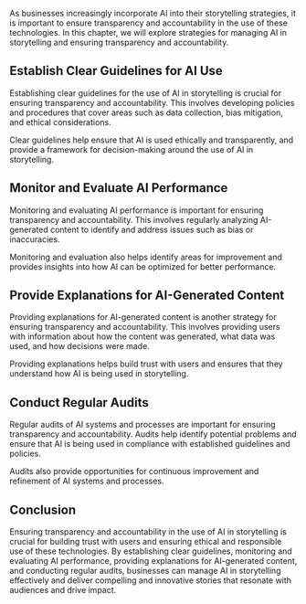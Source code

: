 

As businesses increasingly incorporate AI into their storytelling strategies, it is important to ensure transparency and accountability in the use of these technologies. In this chapter, we will explore strategies for managing AI in storytelling and ensuring transparency and accountability.

Establish Clear Guidelines for AI Use
-------------------------------------

Establishing clear guidelines for the use of AI in storytelling is crucial for ensuring transparency and accountability. This involves developing policies and procedures that cover areas such as data collection, bias mitigation, and ethical considerations.

Clear guidelines help ensure that AI is used ethically and transparently, and provide a framework for decision-making around the use of AI in storytelling.

Monitor and Evaluate AI Performance
-----------------------------------

Monitoring and evaluating AI performance is important for ensuring transparency and accountability. This involves regularly analyzing AI-generated content to identify and address issues such as bias or inaccuracies.

Monitoring and evaluation also helps identify areas for improvement and provides insights into how AI can be optimized for better performance.

Provide Explanations for AI-Generated Content
---------------------------------------------

Providing explanations for AI-generated content is another strategy for ensuring transparency and accountability. This involves providing users with information about how the content was generated, what data was used, and how decisions were made.

Providing explanations helps build trust with users and ensures that they understand how AI is being used in storytelling.

Conduct Regular Audits
----------------------

Regular audits of AI systems and processes are important for ensuring transparency and accountability. Audits help identify potential problems and ensure that AI is being used in compliance with established guidelines and policies.

Audits also provide opportunities for continuous improvement and refinement of AI systems and processes.

Conclusion
----------

Ensuring transparency and accountability in the use of AI in storytelling is crucial for building trust with users and ensuring ethical and responsible use of these technologies. By establishing clear guidelines, monitoring and evaluating AI performance, providing explanations for AI-generated content, and conducting regular audits, businesses can manage AI in storytelling effectively and deliver compelling and innovative stories that resonate with audiences and drive impact.
